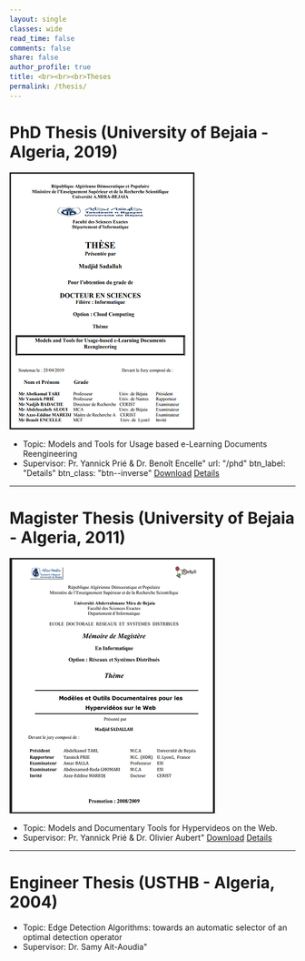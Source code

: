 ```yaml
---
layout: single
classes: wide
read_time: false
comments: false
share: false
author_profile: true
title: <br><br><br>Theses
permalink: /thesis/
---
```


# PhD Thesis (University of Bejaia - Algeria, 2019)
![PhD](../assets/images/phd.png)

* Topic: Models and Tools for Usage based e-Learning Documents Reengineering 
* Supervisor: Pr. Yannick Prié & Dr. Benoît Encelle"
    url: "/phd"
    btn_label: "Details"
    btn_class: "btn--inverse"
[Download](../media/papers/sadallah2019phd.pdf)
[Details](/phd)

---
# Magister Thesis (University of Bejaia - Algeria, 2011)
![MSc](../assets/images/magister.png)
* Topic: Models and Documentary Tools for Hypervideos on the Web. 
* Supervisor: Pr. Yannick Prié & Dr. Olivier Aubert"
  [Download](../media/papers/sadallah2011magister.pdf)
[Details](/magister)

---
# Engineer Thesis (USTHB - Algeria, 2004)
* Topic: Edge Detection Algorithms: towards an automatic selector of an optimal detection operator
* Supervisor: Dr. Samy Ait-Aoudia"

